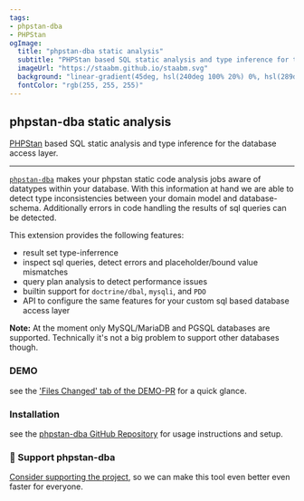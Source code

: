 ```yaml
---
tags:
- phpstan-dba
- PHPStan
ogImage:
  title: "phpstan-dba static analysis"
  subtitle: "PHPStan based SQL static analysis and type inference for the database access layer"
  imageUrl: "https://staabm.github.io/staabm.svg"
  background: "linear-gradient(45deg, hsl(240deg 100% 20%) 0%, hsl(289deg 100% 21%) 11%, hsl(315deg 100% 27%) 22%, hsl(329deg 100% 36%) 33%, hsl(337deg 100% 43%) 44%, hsl(357deg 91% 59%) 56%, hsl(17deg 100% 59%) 67%, hsl(34deg 100% 53%) 78%, hsl(45deg 100% 50%) 89%, hsl(55deg 100% 50%) 100%)"
  fontColor: "rgb(255, 255, 255)"
---
```


## phpstan-dba static analysis

[PHPStan](https://phpstan.org/blog/find-bugs-in-your-code-without-writing-tests) based SQL static analysis and type inference for the database access layer.

---

[`phpstan-dba`](https://github.com/staabm/phpstan-dba) makes your phpstan static code analysis jobs aware of datatypes within your database.
With this information at hand we are able to detect type inconsistencies between your domain model and database-schema.
Additionally errors in code handling the results of sql queries can be detected.

This extension provides the following features:

* result set type-inferrence
* inspect sql queries, detect errors and placeholder/bound value mismatches
* query plan analysis to detect performance issues
* builtin support for `doctrine/dbal`, `mysqli`, and `PDO`
* API to configure the same features for your custom sql based database access layer


**Note:**
At the moment only MySQL/MariaDB and PGSQL databases are supported. Technically it's not a big problem to support other databases though.


### DEMO

see the ['Files Changed' tab of the DEMO-PR](https://github.com/staabm/phpstan-dba/pull/61/files#diff-98a3c43049f6a0c859c0303037d9773534396533d7890bad187d465d390d634e) for a quick glance.

### Installation

see the [phpstan-dba GitHub Repository](https://github.com/staabm/phpstan-dba) for usage instructions and setup.

### 💌 Support phpstan-dba

[Consider supporting the project](https://github.com/sponsors/staabm), so we can make this tool even better even faster for everyone.
